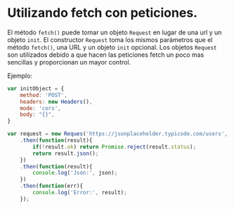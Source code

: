 # Utilizando fetch con peticiones.

El método `fetch()` puede tomar un objeto `Request` en lugar de una url y un objeto `init`. El constructor `Request` toma los mismos parámetros que el método `fetch()`, una URL y un objeto `init` opcional. Los objetos `Request` son utilizados debido a que hacen las peticiones fetch un poco mas sencillas y proporcionan un mayor control.

Ejemplo:

```js
var initObject = {
    method: 'POST',
    headers: new Headers(),
    mode: 'cors',
    body: "{}",
}

var request = new Reques('https://jsonplaceholder.typicode.com/users', initObject)
    .then(function(result){
        if(!result.ok) return Promise.reject(result.status);
        return result.json();
    })
    .then(function(result){
        console.log('Json:', json);
    })
    .then(function(err){
        console.log('Error:', result);
    });
```
